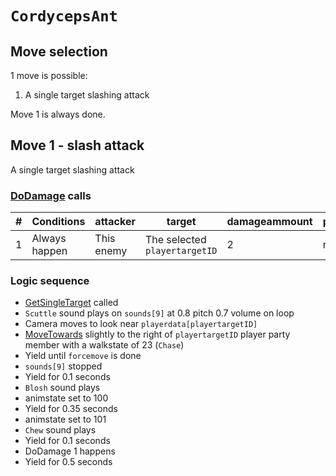 # `CordycepsAnt`

## Move selection
1 move is possible:

1. A single target slashing attack

Move 1 is always done.

## Move 1 - slash attack
A single target slashing attack

### [DoDamage](../../Damage%20pipeline/DoDamage.md) calls

|#|Conditions|attacker|target|damageammount|property|overrides|block|
|-:|---|---|---|---|---|---|---|
|1|Always happen|This enemy|The selected `playertargetID`|2|null|null|`commandsuccess`|

### Logic sequence

- [GetSingleTarget](../../Actors%20states/Targetting/GetRandomAvaliablePlayer.md#getsingletarget) called
- `Scuttle` sound plays on `sounds[9]` at 0.8 pitch 0.7 volume on loop
- Camera moves to look near `playerdata[playertargetID]`
- [MoveTowards](../../../Entities/EntityControl/EntityControl%20Methods.md#movetowards) slightly to the right of `playertargetID` player party member with a walkstate of 23 (`Chase`)
- Yield until `forcemove` is done
- `sounds[9]` stopped
- Yield for 0.1 seconds
- `Blosh` sound plays
- animstate set to 100
- Yield for 0.35 seconds
- animstate set to 101
- `Chew` sound plays
- Yield for 0.1 seconds
- DoDamage 1 happens
- Yield for 0.5 seconds
